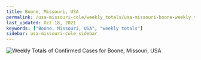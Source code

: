 ```yaml
---
title: Boone, Missouri, USA
permalink: /usa-missouri-cole/weekly_totals/usa-missouri-boone-weekly_totals.html
last_updated: Oct 18, 2021
keywords: ["Boone, Missouri, USA", "weekly totals"]
sidebar: usa-missouri-cole_sidebar
---
```


![Weekly Totals of Confirmed Cases for Boone, Missouri, USA](/covid_tracker/images/graphs/usa-missouri-boone-weekly_totals_graph.png)
